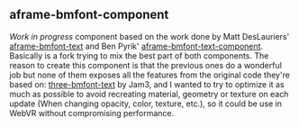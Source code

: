 ## aframe-bmfont-component

*Work in progress* component based on the work done by Matt DesLauriers' [aframe-bmfont-text](https://github.com/mattdesl/aframe-bmfont-text) and Ben Pyrik' [aframe-bmfont-text-component](https://github.com/bryik/aframe-bmfont-text-component). Basically is a fork trying to mix the best part of both components. The reason to create this component is that the previous ones do a wonderful job but none of them exposes all the features from the original code they're based on: [three-bmfont-text](https://github.com/Jam3/three-bmfont-text) by Jam3, and I wanted to try to optimize it as much as possible to avoid recreating material, geometry or texture on each update (When changing opacity, color, texture, etc.), so it could be use in WebVR without compromising performance.
